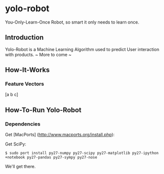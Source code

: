 yolo-robot
==========

You-Only-Learn-Once Robot, so smart it only needs to learn once. 

Introduction
------------
Yolo-Robot is a Machine Learning Algorithm used to predict User interaction with products. 
~ More to come ~

How-It-Works
------------
### Feature Vectors
[a b c]


How-To-Run Yolo-Robot
---------------------
### Dependencies
Get [MacPorts] (http://www.macports.org/install.php):

Get SciPy:

	$ sudo port install py27-numpy py27-scipy py27-matplotlib py27-ipython +notebook py27-pandas py27-sympy py27-nose

We'll get there.

